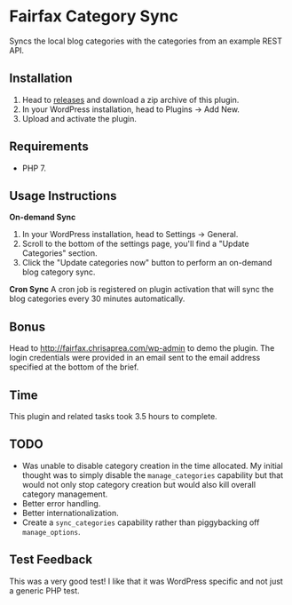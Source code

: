 # Fairfax Category Sync
Syncs the local blog categories with the categories from an example REST API.

## Installation
1. Head to [releases](https://github.com/aprea/fairfax/releases) and download a zip archive of this plugin.
2. In your WordPress installation, head to Plugins -> Add New.
3. Upload and activate the plugin.

## Requirements
- PHP 7.

## Usage Instructions
**On-demand Sync**
1. In your WordPress installation, head to Settings -> General.
2. Scroll to the bottom of the settings page, you'll find a "Update Categories" section.
3. Click the "Update categories now" button to perform an on-demand blog category sync.

**Cron Sync**
A cron job is registered on plugin activation that will sync the blog categories every 30 minutes automatically.

## Bonus
Head to http://fairfax.chrisaprea.com/wp-admin to demo the plugin. The login credentials were provided in an email sent to the email address specified at the bottom of the brief.

## Time
This plugin and related tasks took 3.5 hours to complete.

 ## TODO
 - Was unable to disable category creation in the time allocated. My initial thought was to simply disable the `manage_categories` capability but that would not only stop category creation but would also kill overall category management.
 - Better error handling.
 - Better internationalization.
 - Create a `sync_categories` capability rather than piggybacking off `manage_options`.

## Test Feedback
This was a very good test! I like that it was WordPress specific and not just a generic PHP test.
